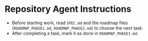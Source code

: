 # Repository Agent Instructions

- Before starting work, read `SPEC.md` and the roadmap files (`ROADMAP_PHASE1.md`, `ROADMAP_PHASE2.md`) to choose the next task.
- After completing a task, mark it as done in `ROADMAP_PHASE1.md`.

